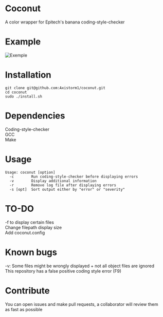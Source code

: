 # Coconut
A color wrapper for Epitech's banana coding-style-checker

# Example
![Exemple](https://i.imgur.com/KWYrKwL.png)

# Installation
```
git clone git@github.com:Axistorm1/coconut.git
cd coconut
sudo ./install.sh
```

# Dependencies
Coding-style-checker <br>
GCC <br>
Make <br>

# Usage
```
Usage: coconut [option]
  -c        Run coding-style-checker before displaying errors
  -v        Display additional information
  -r        Remove log file after displaying errors
  -s [opt]  Sort output either by "error" or "severity"
```

# TO-DO
-f to display certain files <br>
Change filepath display size <br>
Add coconut.config <br>

# Known bugs
-v: Some files might be wrongly displayed + not all object files are ignored <br>
This repository has a false positive coding style error (F9)

# Contribute
You can open issues and make pull requests, a collaborator will review them as fast as possible
